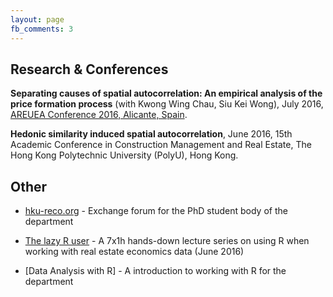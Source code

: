 ```yaml
---
layout: page
fb_comments: 3
---
```


## Research & Conferences

__Separating causes of spatial autocorrelation: An empirical analysis of the price formation process__ (with Kwong Wing Chau, Siu Kei Wong), July 2016, [AREUEA Conference 2016, Alicante, Spain](http://web.ua.es/areuea/).

__Hedonic similarity induced spatial autocorrelation__, June 2016, 15th Academic Conference in Construction Management and Real Estate, The Hong Kong Polytechnic University (PolyU), Hong Kong.

## Other

- [hku-reco.org](www.hku-reco.org) - Exchange forum for the PhD student body of the department

- [The lazy R user](http://nasoultanidis.github.io/the-lazy-r-user/) - A 7x1h hands-down lecture series on using R when working with real estate economics data (June 2016)

- [Data Analysis with R] - A introduction to working with R for the department
